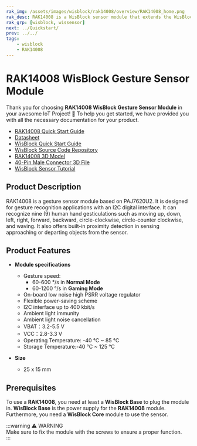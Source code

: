 ```yaml
---
rak_img: /assets/images/wisblock/rak14008/overview/RAK14008_home.png
rak_desc: RAK14008 is a WisBlock sensor module that extends the WisBlock system. It is based on PAJ7620U2, which integrates gesture recognition function with a general I2C interface into a single chip.
rak_grp: [wisblock, wissensor]
next: ../Quickstart/
prev: ../../
tags:
    - wisblock
    - RAK14008
---
```



# RAK14008 WisBlock Gesture Sensor Module

Thank you for choosing **RAK14008 WisBlock Gesture Sensor Module** in your awesome IoT Project! 🎉 To help you get started, we have provided you with all the necessary documentation for your product.

* [RAK14008 Quick Start Guide](../Quickstart/)
* [Datasheet](../Datasheet/)
* <a href="../../Quickstart/" target="_blank">WisBlock Quick Start Guide</a>
* [WisBlock Source Code Repository](https://github.com/RAKWireless/WisBlock/)
* [RAK14008 3D Model](https://downloads.rakwireless.com/3D_File/WisBlock/3D_RAK14008.stp)
* [40-Pin Male Connector 3D File](https://downloads.rakwireless.com/3D_File/Accessory/WisConnector/M40S1003K6M.stp)
* [WisBlock Sensor Tutorial](/Knowledge-Hub/Learn/WisBlock-Sensor-Tutorial/)

## Product Description

RAK14008 is a gesture sensor module based on PAJ7620U2. It is designed for gesture recognition applications with an I2C digital interface. It can recognize nine (9) human hand gesticulations such as moving up, down, left, right, forward, backward, circle-clockwise, circle-counter clockwise, and waving. It also offers built-in proximity detection in sensing approaching or departing objects from the sensor.

## Product Features

* **Module specifications**
    * Gesture speed:
        * 60-600&nbsp;°/s in **Normal Mode**
        * 60-1200&nbsp;°/s in **Gaming Mode**
    * On-board low noise high PSRR voltage regulator
    * Flexible power-saving scheme
    * I2C interface up to 400&nbsp;kbit/s
    * Ambient light immunity
    * Ambient light noise cancellation
    * VBAT：3.2-5.5&nbsp;V
    * VCC：2.8-3.3&nbsp;V
    * Operating Temperature: -40&nbsp;°C ~ 85&nbsp;°C
    * Storage Temperature:-40&nbsp;°C ~ 125&nbsp;°C


* **Size**
    * 25 x 15&nbsp;mm

## Prerequisites

To use a **RAK14008**, you need at least a **WisBlock Base** to plug the module in. **WisBlock Base** is the power supply for the **RAK14008** module. Furthermore, you need a **WisBlock Core** module to use the sensor.

:::warning ⚠️ WARNING    
Make sure to fix the module with the screws to ensure a proper function.    
:::